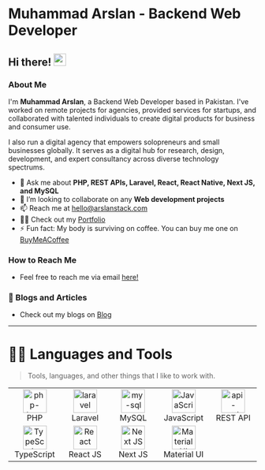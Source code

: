 # Muhammad Arslan - Backend Web Developer

## Hi there! <img src="https://media.giphy.com/media/hvRJCLFzcasrR4ia7z/giphy.gif" width="25">

### About Me

I'm **Muhammad Arslan**, a Backend Web Developer based in Pakistan. I've worked on remote projects for agencies, provided services for startups, and collaborated with talented individuals to create digital products for business and consumer use.

I also run a digital agency that empowers solopreneurs and small businesses globally. It serves as a digital hub for research, design, development, and expert consultancy across diverse technology spectrums.

- 🌱 Ask me about **PHP, REST APIs, Laravel, React, React Native, Next JS, and MySQL**
- 👯 I’m looking to collaborate on any **Web development projects**
- 📫 Reach me at [hello@arslanstack.com](mailto:hello@arslanstack.com)
- 🙆‍♂️ Check out my [Portfolio](https://arslanstack.com/)
- ⚡ Fun fact: My body is surviving on coffee. You can buy me one on [BuyMeACoffee](https://www.buymeacoffee.com/arslanstack)

### How to Reach Me

- Feel free to reach me via email [here!](mailto:hello@arslanstack.com)

### 📕 Blogs and Articles

- Check out my blogs on [Blog](https://blog.arslanstack.com/)

---

# :man_technologist: Languages and Tools

> Tools, languages, and other things that I like to work with.

<table align="center">
  <tr>
    <td align="center" width="96">
      <a href="http://arslanstack.com/">
        <img width="48" height="48" src="https://img.icons8.com/officel/48/php-logo.png" alt="php-logo"/>
      </a>
      <br>PHP
    </td>
    <td align="center" width="96">
      <a href="http://arslanstack.com/">
        <img width="48" height="48" src="https://img.icons8.com/nolan/48/laravel.png" alt="laravel"/>
      </a>
      <br>Laravel
    </td>
    <td align="center" width="96">
      <a href="http://arslanstack.com/">
        <img width="48" height="48" src="https://img.icons8.com/fluency/48/my-sql.png" alt="my-sql"/>
      </a>
      <br>MySQL
    </td>
    <td align="center" width="96">
      <a href="http://arslanstack.com/">
	<img src="https://upload.wikimedia.org/wikipedia/commons/thumb/9/99/Unofficial_JavaScript_logo_2.svg/1024px-Unofficial_JavaScript_logo_2.svg.png" width="48" height="48" alt="JavaScript" />
      </a>
      <br>JavaScript
    </td>
     <td align="center" width="96">
      <a href="http://arslanstack.com/">
        <img width="48" height="48" src="https://img.icons8.com/arcade/48/api-settings.png" alt="api-settings"/>
      </a>
      <br>REST API
    </td>
  </tr>
  
  <tr>
    <td align="center" width="96">
      <a href="http://arslanstack.com/">
        <img src="https://upload.wikimedia.org/wikipedia/commons/thumb/4/4c/Typescript_logo_2020.svg/1200px-Typescript_logo_2020.svg.png" width="48" height="48" alt="TypeScript" />
      </a>
      <br>TypeScript
    </td>
    <td align="center" width="96">
      <a href="http://arslanstack.com/">
        <img src="https://brandlogos.net/wp-content/uploads/2020/09/react-logo.png" width="48" height="48" alt="React" />
      </a>
      <br>React JS
    </td>
    <td align="center" width="96">
      <a href="http://arslanstack.com/">
       <img src="https://raw.githubusercontent.com/samfromaway/samfromaway/master/.github/images/nextjs.png" width="48" height="48" alt="Next JS" />
      </a>
      <br>Next JS
    </td>
	<td align="center" width="96">
      <a href="http://arslanstack.com/">
        <img src="https://media.zeemly.com/zeemly/product/material-ui.png" width="48" height="48" alt="Material UI" />
      </a>
      <br>Material UI
    </td>
  </tr>
</table>


